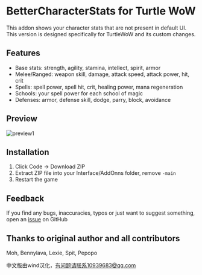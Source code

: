 # BetterCharacterStats for Turtle WoW
This addon shows your character stats that are not present in default UI.<br>
This version is designed specifically for TurtleWoW and its custom changes.
## Features
 - Base stats: strength, agility, stamina, intellect, spirit, armor
 - Melee/Ranged: weapon skill, damage, attack speed, attack power, hit, crit
 - Spells: spell power, spell hit, crit, healing power, mana regeneration
 - Schools: your spell power for each school of magic
 - Defenses: armor, defense skill, dodge, parry, block, avoidance
## Preview
![preview1](https://github.com/user-attachments/assets/d342aed0-812c-40f9-a4d4-9b33eb48caa3)

## Installation
1. Click Code -> Download ZIP
2. Extract ZIP file into your Interface/AddOnns folder, remove ``-main``
3. Restart the game
## Feedback
If you find any bugs, inaccuracies, typos or just want to suggest something, open an [issue](https://github.com/Otari98/BetterCharacterStats/issues) on GitHub 
## Thanks to original author and all contributors
Moh, Bennylava, Lexie, Spit, Pepopo

中文版由wind汉化，有问题请联系10939683@qq.com